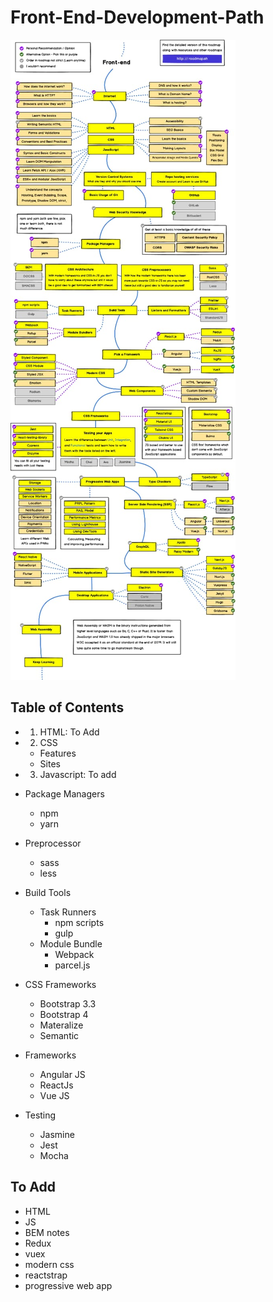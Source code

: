 # Front-End-Development-Path

![Path](https://github.com/danielphilipjohnson/Front-End-Development-Path/blob/master/images/front-end.jpeg)

Table of Contents
-------------------------
- 1. HTML: To Add
- 2. CSS
    - Features
    - Sites
- 3. Javascript: To add

- Package Managers
    - npm
    - yarn

- Preprocessor
    - sass
    - less

- Build Tools
    - Task Runners
        - npm scripts 
        - gulp
    - Module Bundle
        - Webpack
        - parcel.js



- CSS Frameworks
    - Bootstrap 3.3
    - Bootstrap 4
    - Materalize 
    - Semantic
- Frameworks
    - Angular JS
    - ReactJs
    - Vue JS

- Testing
    - Jasmine
    - Jest
    - Mocha


## To Add
- HTML
- JS
- BEM notes
- Redux 
- vuex
- modern css
- reactstrap
- progressive web app 